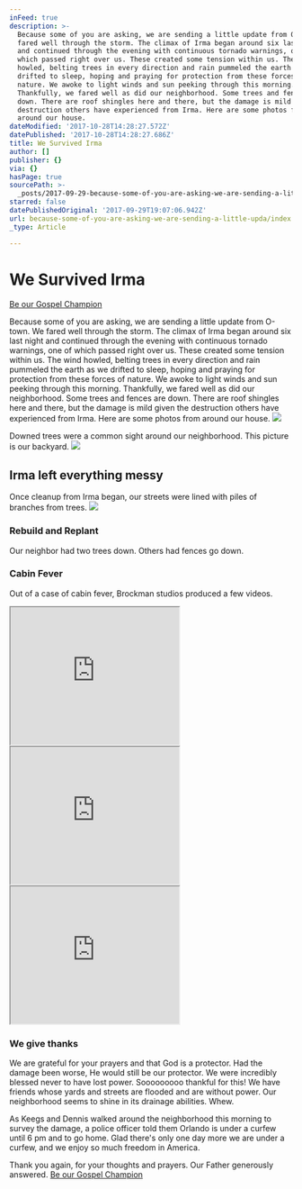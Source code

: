 ```yaml
---
inFeed: true
description: >-
  Because some of you are asking, we are sending a little update from O-town. We
  fared well through the storm. The climax of Irma began around six last night
  and continued through the evening with continuous tornado warnings, one of
  which passed right over us. These created some tension within us. The wind
  howled, belting trees in every direction and rain pummeled the earth as we
  drifted to sleep, hoping and praying for protection from these forces of
  nature. We awoke to light winds and sun peeking through this morning.
  Thankfully, we fared well as did our neighborhood. Some trees and fences are
  down. There are roof shingles here and there, but the damage is mild given the
  destruction others have experienced from Irma. Here are some photos from
  around our house.
dateModified: '2017-10-28T14:28:27.572Z'
datePublished: '2017-10-28T14:28:27.686Z'
title: We Survived Irma
author: []
publisher: {}
via: {}
hasPage: true
sourcePath: >-
  _posts/2017-09-29-because-some-of-you-are-asking-we-are-sending-a-little-upda.md
starred: false
datePublishedOriginal: '2017-09-29T19:07:06.942Z'
url: because-some-of-you-are-asking-we-are-sending-a-little-upda/index.html
_type: Article

---
```

# We Survived Irma
[Be our Gospel Champion][0]

Because some of you are asking, we are sending a little update from O-town. We fared well through the storm. The climax of Irma began around six last night and continued through the evening with continuous tornado warnings, one of which passed right over us. These created some tension within us. The wind howled, belting trees in every direction and rain pummeled the earth as we drifted to sleep, hoping and praying for protection from these forces of nature. We awoke to light winds and sun peeking through this morning. Thankfully, we fared well as did our neighborhood. Some trees and fences are down. There are roof shingles here and there, but the damage is mild given the destruction others have experienced from Irma. Here are some photos from around our house.
![](https://the-grid-user-content.s3-us-west-2.amazonaws.com/257da3d9-474e-4204-aa56-503fffb135dd.jpg)

Downed trees were a common sight around our neighborhood. This picture is our backyard.
![](https://the-grid-user-content.s3-us-west-2.amazonaws.com/d93a444f-0fde-4489-9ae4-feea62ae7717.jpg)

## Irma left everything messy

Once cleanup from Irma began, our streets were lined with piles of branches from trees.
![](https://the-grid-user-content.s3-us-west-2.amazonaws.com/3406f3ca-eb63-4d64-86be-9998224b1105.jpg)

### Rebuild and Replant

Our neighbor had two trees down. Others had fences go down.

### Cabin Fever

Out of a case of cabin fever, Brockman studios produced a few videos.

<iframe src="https://the-grid.github.io/ed-userhtml/?g=eJwlzUEKwjAQAMCvhH1AV5H2IE1BxIPgrd6lSbYmkDSySVj8vaIfmBnDyksiJcFVr6EfdqA8haevGg77HlRhq8HX-ipHRBHp3rnVZqizOSElQw5PV_Mw9ny7zxdQP85kdsQavtgSY5a1xVgsE23TiP9x-gC89SmO" height="244" style=""></iframe>

<iframe src="https://the-grid.github.io/ed-userhtml/?g=eJyzKbDj4rLRL7ADAApgAhg" height="244" style=""></iframe>

<iframe src="https://the-grid.github.io/ed-userhtml/?g=eJwlzUEOwiAQAMCvkH1AV2PwYEoPXjwYLyY-oMBWSEAaWLL19xr9wMwYlzpnUhI9BwP6uAMVKD4DGzjsNahWnYHAvLYToogM79K5WxpcyUjZkke9XS_2Hh_b-Qbqx9lSPVUDX2xOqcjSU2quEr2mEf_j9AHFFSm7" height="244" style=""></iframe>

### We give thanks

We are grateful for your prayers and that God is a protector. Had the damage been worse, He would still be our protector. We were incredibly blessed never to have lost power. Sooooooooo thankful for this! We have friends whose yards and streets are flooded and are without power. Our neighborhood seems to shine in its drainage abilities. Whew.

As Keegs and Dennis walked around the neighborhood this morning to survey the damage, a police officer told them Orlando is under a curfew until 6 pm and to go home. Glad there's only one day more we are under a curfew, and we enjoy so much freedom in America.

Thank you again, for your thoughts and prayers. Our Father generously answered.
[Be our Gospel Champion][0]

[0]: https://give.cru.org/0258043